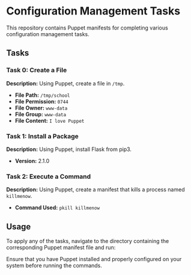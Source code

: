 # Configuration Management Tasks

This repository contains Puppet manifests for completing various configuration management tasks.

## Tasks

### Task 0: Create a File

**Description:** Using Puppet, create a file in `/tmp`.

- **File Path:** `/tmp/school`
- **File Permission:** `0744`
- **File Owner:** `www-data`
- **File Group:** `www-data`
- **File Content:** `I love Puppet`

### Task 1: Install a Package

**Description:** Using Puppet, install Flask from pip3.

- **Version:** 2.1.0

### Task 2: Execute a Command

**Description:** Using Puppet, create a manifest that kills a process named `killmenow`.

- **Command Used:** `pkill killmenow`

## Usage

To apply any of the tasks, navigate to the directory containing the corresponding Puppet manifest file and run:


Ensure that you have Puppet installed and properly configured on your system before running the commands.


